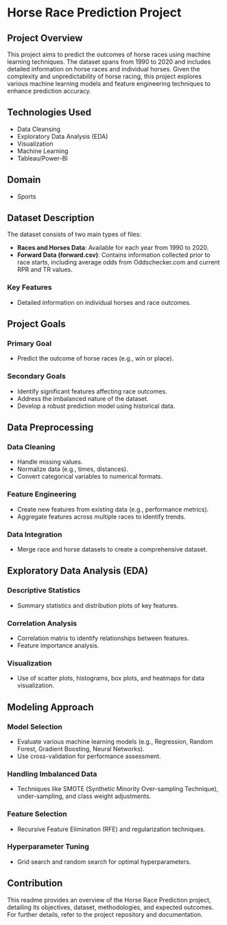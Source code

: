 # Horse Race Prediction Project

## Project Overview
This project aims to predict the outcomes of horse races using machine learning techniques. The dataset spans from 1990 to 2020 and includes detailed information on horse races and individual horses. Given the complexity and unpredictability of horse racing, this project explores various machine learning models and feature engineering techniques to enhance prediction accuracy.

## Technologies Used
- Data Cleansing
- Exploratory Data Analysis (EDA)
- Visualization
- Machine Learning
- Tableau/Power-BI

## Domain
- Sports

## Dataset Description
The dataset consists of two main types of files:
- **Races and Horses Data**: Available for each year from 1990 to 2020.
- **Forward Data (forward.csv)**: Contains information collected prior to race starts, including average odds from Oddschecker.com and current RPR and TR values.

### Key Features
- Detailed information on individual horses and race outcomes.

## Project Goals
### Primary Goal
- Predict the outcome of horse races (e.g., win or place).

### Secondary Goals
- Identify significant features affecting race outcomes.
- Address the imbalanced nature of the dataset.
- Develop a robust prediction model using historical data.

## Data Preprocessing
### Data Cleaning
- Handle missing values.
- Normalize data (e.g., times, distances).
- Convert categorical variables to numerical formats.

### Feature Engineering
- Create new features from existing data (e.g., performance metrics).
- Aggregate features across multiple races to identify trends.

### Data Integration
- Merge race and horse datasets to create a comprehensive dataset.

## Exploratory Data Analysis (EDA)
### Descriptive Statistics
- Summary statistics and distribution plots of key features.

### Correlation Analysis
- Correlation matrix to identify relationships between features.
- Feature importance analysis.

### Visualization
- Use of scatter plots, histograms, box plots, and heatmaps for data visualization.

## Modeling Approach
### Model Selection
- Evaluate various machine learning models (e.g., Regression, Random Forest, Gradient Boosting, Neural Networks).
- Use cross-validation for performance assessment.

### Handling Imbalanced Data
- Techniques like SMOTE (Synthetic Minority Over-sampling Technique), under-sampling, and class weight adjustments.

### Feature Selection
- Recursive Feature Elimination (RFE) and regularization techniques.

### Hyperparameter Tuning
- Grid search and random search for optimal hyperparameters.


## Contribution
This readme provides an overview of the Horse Race Prediction project, detailing its objectives, dataset, methodologies, and expected outcomes. For further details, refer to the project repository and documentation.
